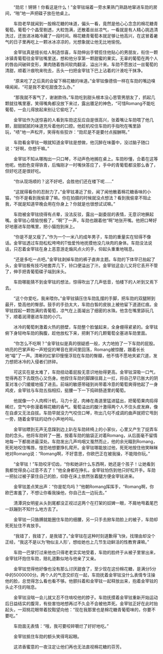 <p>
　　“勋尼！锵锵！你看这是什么！”金宰铉端着一旁水果熟门熟路地窜进车勋的房间，“啪”地一声把碟子放在他桌上。
</p>
<p>
　　车勋老早就闻到一股棉花糖的味道，偏头一看，竟然是他心心念念的棉花糖青葡萄。葡萄个个晶莹剔透，大粒饱满，还散着丝丝凉气，一看就是有人精心挑选清洗过，还放进冰箱冷藏了一段时间。棉花糖青葡萄本就足够让他高兴，在这冒着暑气的日子里再吃上一颗冰冰凉凉的，光想象就让他无比地愉悦。
</p>
<p>
　　金宰铉真是擅长给人制造惊喜，车勋伸出手臂揽住他贴心的男朋友，衔住一颗冰镇青葡萄往金宰铉嘴里送，想和他分享第一颗甜蜜的果实。无辜的葡萄在两个人的唇齿间破碎变形，果肉随着唇间软肉翻滚，溢出汁来。车勋不愿放过一丝葡萄的清甜，顺着汁痕吮来吮去，舌头一扫把金宰铉下巴上沾着的汁液吃干抹净。
</p>
<p>
　　“原来吃了之后真的会留下棉花糖的味道。”金宰铉像德倍一样在车勋的嘴边嗅嗅闻闻，“可是我不爱吃甜食怎么办。”
</p>
<p>
　　“那我就不客气了，谢谢款待。”车勋吃到甜头根本没心思管男朋友了，抓起几颗就往嘴里塞，笑得嘴角都没放下来过，露出餍足的神色，“可惜Romang不能吃葡萄，一会儿得放起来别让它偷吃了。”
</p>
<p>
　　金宰铉作为送惊喜的人看到车勋这反应自是很高兴，张着嘴让车勋喂了他几颗，甜甜腻腻的味道充斥着他的口腔。他趁机咬住车勋的手指吮在嘴里舔玩，&quot;啧&quot;地一声松开，笑得有些狡诈：“勋尼是不是要付点报酬啊。”
</p>
<p>
　　车勋看金宰铉一眼就知道金宰铉是想做，他沉醉在味蕾中，没过脑子随口说：“好啊，你想干嘛。”
</p>
<p>
　　金宰铉不知从哪掏出一只口琴，不动声色地搁在桌上。车勋秒懂，合着在这等他呢。他脸色变得铁青，后悔刚才一时嘴快答应了，手中的青葡萄都没那么香了，但好吃还是很好吃。
</p>
<p>
　　“你从现场顺的？这不好吧，会胜他们还在楼下呢……”
</p>
<p>
　　“这就得看你的忍耐力了。”金宰铉凑近了些，闻了闻他散着棉花糖香味的小猫，“你不是看到我偷拿了嘛。你在拍摄的时候就没点想法？看到我偷拿不阻止我，不就是知道早晚会用在你身上？你就是也很想试试嘛。”
</p>
<p>
　　车勋被金宰铉绕得有点晕，没法反驳，露出一副委屈的表情，无意识地撅起嘴。金宰铉心情愉悦极了，“啊”了一声，车勋也跟着他“啊”地张开嘴。他把口琴好好地塞进车勋嘴里，把小猫抱到床上。
</p>
<p>
　　“你是不是又瘦了。”作为一个一米八的成年男子，车勋的重量实在轻得不像话。金宰铉透过车勋松松垮垮的T恤爱怜地抚摸他没几块肉的身体。车勋没法说话，只忍着金宰铉在身上恶意游走煽风点火的手，仰起头重重地喘息。
</p>
<p>
　　“还是多吃一点吧。”金宰铉剥掉车勋的裤子直奔主题。车勋的下体早已抬起了头，金宰铉极有技巧地套弄几下，铃口便溢出了汁。金宰铉这会儿又将它丢开不管了，伸手把青葡萄碟子端到床头。
</p>
<p>
　　车勋哪能猜不到金宰铉的想法，惊得吹出了几声低音，怕楼下的人听到又焉下去。
</p>
<p>
　　“这个你爱吃，我来喂你。”金宰铉镇压住车勋乱摆的手脚，把车勋的双腿掰到最开，垫高他的臀部。鼓手的手劲太大，车勋白皙的皮肤上被他留下道道红痕。金宰铉捏起一颗饱满的青葡萄，凉气在上面凝出了细密的水珠。他含在嘴里舔玩几下，顺着润滑塞进车勋的小穴。
</p>
<p>
　　冰冷的葡萄刺激着火热的肠壁，车勋整个脸皱起来，全身绷得紧紧的。金宰铉俯下身轻吻车勋的胸腹，趁他放松下来，把剩下的几颗葡萄全塞进车勋里面。
</p>
<p>
　　“你怎么不吃啊？”金宰铉似是真的很疑惑一般，大力地拍了一下车勋的屁股。响亮的巴掌声和一声短促的琴音在房间里回荡，Romang被惊醒，跟着长长地“喵”了一声。清晰的红掌印慢慢浮现在车勋的臀瓣，他不情不愿地夹紧穴道，发力想把冰冷的入侵者们挤碎。
</p>
<p>
　　可这实在是太难了，车勋扭动着屁股无意识地抬得更高。金宰铉深吸一口气，觉得再忍下去既伤心又伤身。他捏住车勋的脚踝往肩上一扛，将自己早已胀大的阴茎对准小穴缓缓地插了进去。前端的敏感带碰到尚带着冷意的葡萄爽得他起了一身鸡皮，金宰铉与车勋五指相扣，挺腰一下一下捣碎肠道里的葡萄。
</p>
<p>
　　他就像一个人肉榨汁机，马力十足，肉棒在甬道里猛进猛出，把葡萄果肉捣得稀烂，空气中弥漫着棉花糖的香气。葡萄溢出的酸汁激得两个人不住头皮发麻，像在自虐又无法自拔。车勋早就没力气咬住口琴，吹出几句不成调的曲声就把它甩到一旁，随着金宰铉的动作小声地吟叫。
</p>
<p>
　　金宰铉瞟到无声无息蹿到边上趴在车勋转椅上的小家伙，心里又产生了捉弄车勋的念头。他将车勋转了一圈，按着车勋的脑袋正对着Romang，从后面毫不留情地每一下都凿进最深处。车勋发出几声呜咽又戛然而止，他的余光瞄到Romang，死死地咬住嘴唇，惶恐地想要挣扎爬开。金宰铉哪能放过他，死死地按住他笑眯眯地对Romang说：“Romang啊，不好意思，你欧巴正在被我操，不能陪你玩。”
</p>
<p>
　　“金宰铉！”车勋咬牙切齿，“你和她讲什么东西啊，她还是个孩子！让她看到我都觉得良心过意不去了！”他全身都在挣扎，金宰铉怕伤到他只好松开手。车勋一把扯过被子蒙住自己的脸，仰卧在床上依然张着腿方便金宰铉进来。
</p>
<p>
　　金宰铉差点笑出声：“你是鸵鸟吗？”他朝Romang挥挥手，“Romang啊，你欧巴害羞了，不想让你看我操他，你自己去一边玩去。”
</p>
<p>
　　清潭洞女明星从头到尾都没正视过这两个在打架的奴婢一眼，不屑地甩着尾巴一跃蹦到不知什么地方去了。
</p>
<p>
　　金宰铉一只胳膊就能圈住车勋的细腰，另一只手去掀车勋脸上的被子，车勋却死死扯住不肯放手。
</p>
<p>
　　“我错了，我错了，是我错了。”金宰铉在这种时刻道歉得飞快，找理由却没个正经，“我这不是以为‘物似主人形’，想给她也上几节生动鲜活的性教育课嘛。”
</p>
<p>
　　车勋一巴掌打过来他也只得老老实实地受着，车勋的脸终于从被子里冒出来，金宰铉环抱住车勋，赔礼道歉似地与他亲了又亲。
</p>
<p>
　　金宰铉觉得他好像也没有那么讨厌甜食了，至少现在这份棉花糖，是满分5分中的5000000分。两个人的气息交织在一起，车勋抚着金宰铉没什么表情专注操他的脸，总觉得怎么看也看不够。他颤抖着和金宰铉一起释放出来，抱着金宰铉的头止不住的喘息。
</p>
<p>
　　金宰铉没喘一会儿就又忍不住啃咬他的脖子。车勋抚摸着金宰铉重新开始运动后日益结实的腹背，有些害怕地想再过不久会不会被他弄死。金宰铉正好在此时抬起头，一双桃花眼带着狡黠望向他：“现在我那里也是棉花糖青葡萄味的，你要不要吃。”
</p>
<p>
　　车勋面无表情：“哦，我可要咬碎嚼烂了好好地吃。”
</p>
<p>
　　金宰铉抵住车勋的额头笑得弯起眼。
</p>
<p>
　　这浓香蜜意的一夜注定让他们再也无法直视棉花糖的芬芳。
</p>
<p>
<br />
</p>
<p>
<br />
</p>
<p>
<br />
</p>
<p>
<br />
</p>
